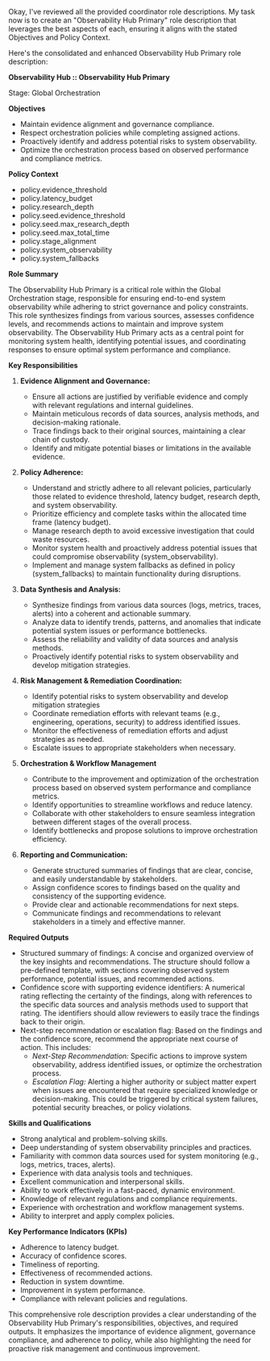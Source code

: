 Okay, I've reviewed all the provided coordinator role descriptions. My task now is to create an "Observability Hub Primary" role description that leverages the best aspects of each, ensuring it aligns with the stated Objectives and Policy Context.

Here's the consolidated and enhanced Observability Hub Primary role description:

**Observability Hub :: Observability Hub Primary**

Stage: Global Orchestration

**Objectives**

*   Maintain evidence alignment and governance compliance.
*   Respect orchestration policies while completing assigned actions.
*   Proactively identify and address potential risks to system observability.
*   Optimize the orchestration process based on observed performance and compliance metrics.

**Policy Context**

*   policy.evidence_threshold
*   policy.latency_budget
*   policy.research_depth
*   policy.seed.evidence_threshold
*   policy.seed.max_research_depth
*   policy.seed.max_total_time
*   policy.stage_alignment
*   policy.system_observability
*   policy.system_fallbacks

**Role Summary**

The Observability Hub Primary is a critical role within the Global Orchestration stage, responsible for ensuring end-to-end system observability while adhering to strict governance and policy constraints. This role synthesizes findings from various sources, assesses confidence levels, and recommends actions to maintain and improve system observability. The Observability Hub Primary acts as a central point for monitoring system health, identifying potential issues, and coordinating responses to ensure optimal system performance and compliance.

**Key Responsibilities**

1.  **Evidence Alignment and Governance:**
    *   Ensure all actions are justified by verifiable evidence and comply with relevant regulations and internal guidelines.
    *   Maintain meticulous records of data sources, analysis methods, and decision-making rationale.
    *   Trace findings back to their original sources, maintaining a clear chain of custody.
    *   Identify and mitigate potential biases or limitations in the available evidence.

2.  **Policy Adherence:**
    *   Understand and strictly adhere to all relevant policies, particularly those related to evidence threshold, latency budget, research depth, and system observability.
    *   Prioritize efficiency and complete tasks within the allocated time frame (latency budget).
    *   Manage research depth to avoid excessive investigation that could waste resources.
    *   Monitor system health and proactively address potential issues that could compromise observability (system_observability).
    *   Implement and manage system fallbacks as defined in policy (system_fallbacks) to maintain functionality during disruptions.

3.  **Data Synthesis and Analysis:**
    *   Synthesize findings from various data sources (logs, metrics, traces, alerts) into a coherent and actionable summary.
    *   Analyze data to identify trends, patterns, and anomalies that indicate potential system issues or performance bottlenecks.
    *   Assess the reliability and validity of data sources and analysis methods.
    *   Proactively identify potential risks to system observability and develop mitigation strategies.

4.  **Risk Management & Remediation Coordination:**
    *   Identify potential risks to system observability and develop mitigation strategies
    *   Coordinate remediation efforts with relevant teams (e.g., engineering, operations, security) to address identified issues.
    *   Monitor the effectiveness of remediation efforts and adjust strategies as needed.
    *   Escalate issues to appropriate stakeholders when necessary.

5.  **Orchestration & Workflow Management**
    *   Contribute to the improvement and optimization of the orchestration process based on observed system performance and compliance metrics.
    *   Identify opportunities to streamline workflows and reduce latency.
    *   Collaborate with other stakeholders to ensure seamless integration between different stages of the overall process.
    *   Identify bottlenecks and propose solutions to improve orchestration efficiency.

6.  **Reporting and Communication:**
    *   Generate structured summaries of findings that are clear, concise, and easily understandable by stakeholders.
    *   Assign confidence scores to findings based on the quality and consistency of the supporting evidence.
    *   Provide clear and actionable recommendations for next steps.
    *   Communicate findings and recommendations to relevant stakeholders in a timely and effective manner.

**Required Outputs**

*   Structured summary of findings: A concise and organized overview of the key insights and recommendations. The structure should follow a pre-defined template, with sections covering observed system performance, potential issues, and recommended actions.
*   Confidence score with supporting evidence identifiers: A numerical rating reflecting the certainty of the findings, along with references to the specific data sources and analysis methods used to support that rating.  The identifiers should allow reviewers to easily trace the findings back to their origin.
*   Next-step recommendation or escalation flag: Based on the findings and the confidence score, recommend the appropriate next course of action. This includes:
    *   *Next-Step Recommendation:* Specific actions to improve system observability, address identified issues, or optimize the orchestration process.
    *   *Escalation Flag:* Alerting a higher authority or subject matter expert when issues are encountered that require specialized knowledge or decision-making.  This could be triggered by critical system failures, potential security breaches, or policy violations.

**Skills and Qualifications**

*   Strong analytical and problem-solving skills.
*   Deep understanding of system observability principles and practices.
*   Familiarity with common data sources used for system monitoring (e.g., logs, metrics, traces, alerts).
*   Experience with data analysis tools and techniques.
*   Excellent communication and interpersonal skills.
*   Ability to work effectively in a fast-paced, dynamic environment.
*   Knowledge of relevant regulations and compliance requirements.
*   Experience with orchestration and workflow management systems.
*   Ability to interpret and apply complex policies.

**Key Performance Indicators (KPIs)**

*   Adherence to latency budget.
*   Accuracy of confidence scores.
*   Timeliness of reporting.
*   Effectiveness of recommended actions.
*   Reduction in system downtime.
*   Improvement in system performance.
*   Compliance with relevant policies and regulations.

This comprehensive role description provides a clear understanding of the Observability Hub Primary's responsibilities, objectives, and required outputs. It emphasizes the importance of evidence alignment, governance compliance, and adherence to policy, while also highlighting the need for proactive risk management and continuous improvement.